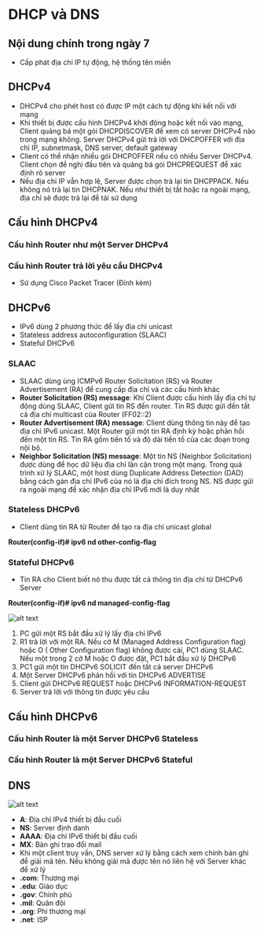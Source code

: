 # DHCP và DNS

## Nội dung chính trong ngày 7

- Cấp phát địa chỉ IP tự động, hệ thống tên miền

## DHCPv4

- DHCPv4 cho phét host có được IP một cách tự động khi kết nối với mạng
- Khi thiết bị được cấu hình DHCPv4 khởi động hoặc kết nối vào mạng, Client quảng bá một gói DHCPDISCOVER để xem có server DHCPv4 nào trong mạng không. Server DHCPv4 gửi trả lời với DHCPOFFER với địa chỉ IP, subnetmask, DNS server, default gateway
- Client có thể nhận nhiều gói DHCPOFFER nếu có nhiều Server DHCPv4. Client chọn đề nghị đầu tiên và quảng bá gói DHCPREQUEST để xác định rõ server
- Nếu địa chỉ IP vẫn hợp lệ, Server được chọn trả lại tin DHCPPACK. Nếu không nó trả lại tin DHCPNAK. Nếu như thiết bị tắt hoặc ra ngoài mạng, địa chỉ sẽ được trả lại để tái sử dụng

## Cấu hình DHCPv4
### Cấu hình Router như một Server DHCPv4
### Cấu hình Router trả lời yêu cầu DHCPv4
- Sử dụng Cisco Packet Tracer (Đính kèm)

## DHCPv6
- IPv6 dùng 2 phương thức để lấy địa chỉ unicast
 - Stateless address autoconfiguration (SLAAC)
 - Stateful DHCPv6
 
### SLAAC
- SLAAC dùng ùng ICMPv6 Router Solicitation (RS) và Router Advertisement (RA) để cung cấp địa chỉ và các cấu hình khác
 - **Router Solicitation (RS) message**: Khi Client được cấu hình lấy địa chỉ tự động dùng SLAAC, Client gửi tin RS đến router. Tin RS được gửi đến tất cả địa chỉ multicast của Router (FF02::2)
 - **Router Advertisement (RA) message**: Client dùng thông tin này để tạo địa chỉ IPv6 unicast. Một Router gửi một tin RA định kỳ hoặc phản hồi đến một tin RS. Tin RA gồm tiền tố và độ dài tiền tố của các đoạn trong nội bộ.
 - **Neighbor Solicitation (NS) message**: Một tin NS (Neighbor Solicitation) được dùng để học dữ liệu địa chỉ lân cận trong một mạng. Trong quá trình xử lý SLAAC, một host dùng Duplicate Address Detection (DAD) bằng cách gán địa chỉ IPv6 của nó là địa chỉ đích trong NS. NS được gửi ra ngoài mạng để xác nhận địa chỉ IPv6 mới là duy nhất
 
### Stateless DHCPv6
- Client dùng tin RA từ Router để tạo ra địa chỉ unicast global

**Router(config-if)# ipv6 nd other-config-flag**

### Stateful DHCPv6
- Tin RA cho Client biết nó thu được tất cả thông tin địa chỉ từ DHCPv6 Server

**Router(config-if)# ipv6 nd managed-config-flag**

![alt text](https://i.imgur.com/ypKfVZZ.png)

1. PC gửi một RS bắt đầu xử lý lấy địa chỉ IPv6
2. R1 trả lời với một RA. Nếu cờ M (Managed Address Configuration flag) hoặc O ( Other Configuration flag) không được cài, PC1 dùng SLAAC. Nếu một trong 2 cờ M hoặc O được đặt, PC1 bắt đầu xử lý DHCPv6
3. PC1 gửi một tin DHCPv6 SOLICIT đến tất cả server DHCPv6 
4. Một Server DHCPv6 phản hồi với tin DHCPv6 ADVERTISE
5. Client gửi DHCPv6 REQUEST hoặc DHCPv6 INFORMATION-REQUEST 
6. Server trả lời với thông tin được yêu cầu

## Cấu hình DHCPv6
### Cấu hình Router là một Server DHCPv6 Stateless
### Cấu hình Router là một Server DHCPv6 Stateful

## DNS
![alt text](https://i.imgur.com/zYiUcvf.png)

- **A**: Địa chỉ IPv4 thiết bị đầu cuối
- **NS**: Server định danh
- **AAAA**: Địa chỉ IPv6 thiết bị đầu cuối
- **MX**: Bản ghi trao đổi mail
 - Khi một client truy vấn, DNS server xử lý bằng cách xem chính bản ghi để giải mã tên. Nếu không giải mã được tên nó liên hệ với Server khác để xử lý
- **.com**: Thương mại
- **.edu**: Giáo dục
- **.gov**: Chính phủ
- **.mil**: Quân đội
- **.org**: Phi thương mại
- **.net**: ISP

